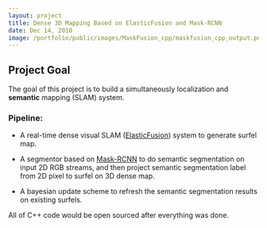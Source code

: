 ```yaml
---
layout: project
title: Dense 3D Mapping Based on ElasticFusion and Mask-RCNN
date: Dec 14, 2018
image: /portfolio/public/images/MaskFusion_cpp/maskfusion_cpp_output.png
---
```


## Project Goal
The goal of this project is to build a simultaneously localization and **semantic** mapping (SLAM) system.

### Pipeline:
- A real-time dense visual SLAM ([ElasticFusion](https://github.com/mp3guy/ElasticFusion)) system to generate surfel map.

- A segmentor based on [Mask-RCNN](https://www.youtube.com/watch?v=OOT3UIXZztE) to do semantic segmentation on input 2D RGB streams, and then project semantic segmentation label from 2D pixel to surfel on 3D dense map.

- A bayesian update scheme to refresh the semantic segmentation results on existing surfels.

All of C++ code would be open sourced after everything was done.

